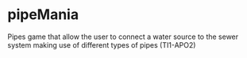 # pipeMania
Pipes game that allow the user to connect a water source to the sewer system making use of different types of pipes (TI1-APO2)
